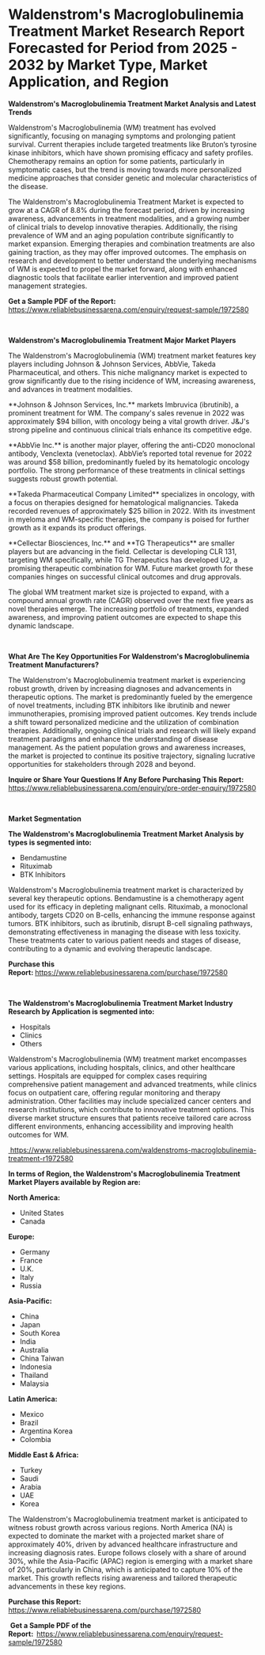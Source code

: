 <p><h1>Waldenstrom's Macroglobulinemia Treatment Market Research Report Forecasted for Period from 2025 -  2032 by Market Type, Market Application, and Region</h1></p><p><strong>Waldenstrom's Macroglobulinemia Treatment Market Analysis and Latest Trends</strong></p>
<p><p>Waldenstrom's Macroglobulinemia (WM) treatment has evolved significantly, focusing on managing symptoms and prolonging patient survival. Current therapies include targeted treatments like Bruton’s tyrosine kinase inhibitors, which have shown promising efficacy and safety profiles. Chemotherapy remains an option for some patients, particularly in symptomatic cases, but the trend is moving towards more personalized medicine approaches that consider genetic and molecular characteristics of the disease.</p><p>The Waldenstrom's Macroglobulinemia Treatment Market is expected to grow at a CAGR of 8.8% during the forecast period, driven by increasing awareness, advancements in treatment modalities, and a growing number of clinical trials to develop innovative therapies. Additionally, the rising prevalence of WM and an aging population contribute significantly to market expansion. Emerging therapies and combination treatments are also gaining traction, as they may offer improved outcomes. The emphasis on research and development to better understand the underlying mechanisms of WM is expected to propel the market forward, along with enhanced diagnostic tools that facilitate earlier intervention and improved patient management strategies.</p></p>
<p><strong>Get a Sample PDF of the Report:&nbsp;</strong> <a href="https://www.reliablebusinessarena.com/enquiry/request-sample/1972580?utm_campaign=3559&utm_medium=2&utm_source=Github&utm_content=ia&utm_term=13042025&utm_id=waldenstroms-macroglobulinemia-treatment">https://www.reliablebusinessarena.com/enquiry/request-sample/1972580</a></p>
<p>&nbsp;</p>
<p><strong>Waldenstrom's Macroglobulinemia Treatment Major Market Players</strong></p>
<p><p>The Waldenstrom's Macroglobulinemia (WM) treatment market features key players including Johnson & Johnson Services, AbbVie, Takeda Pharmaceutical, and others. This niche malignancy market is expected to grow significantly due to the rising incidence of WM, increasing awareness, and advances in treatment modalities.</p><p>**Johnson & Johnson Services, Inc.** markets Imbruvica (ibrutinib), a prominent treatment for WM. The company's sales revenue in 2022 was approximately $94 billion, with oncology being a vital growth driver. J&J's strong pipeline and continuous clinical trials enhance its competitive edge.</p><p>**AbbVie Inc.** is another major player, offering the anti-CD20 monoclonal antibody, Venclexta (venetoclax). AbbVie’s reported total revenue for 2022 was around $58 billion, predominantly fueled by its hematologic oncology portfolio. The strong performance of these treatments in clinical settings suggests robust growth potential.</p><p>**Takeda Pharmaceutical Company Limited** specializes in oncology, with a focus on therapies designed for hematological malignancies. Takeda recorded revenues of approximately $25 billion in 2022. With its investment in myeloma and WM-specific therapies, the company is poised for further growth as it expands its product offerings.</p><p>**Cellectar Biosciences, Inc.** and **TG Therapeutics** are smaller players but are advancing in the field. Cellectar is developing CLR 131, targeting WM specifically, while TG Therapeutics has developed U2, a promising therapeutic combination for WM. Future market growth for these companies hinges on successful clinical outcomes and drug approvals.</p><p>The global WM treatment market size is projected to expand, with a compound annual growth rate (CAGR) observed over the next five years as novel therapies emerge. The increasing portfolio of treatments, expanded awareness, and improving patient outcomes are expected to shape this dynamic landscape.</p></p>
<p>&nbsp;</p>
<p><strong>What Are The Key Opportunities For Waldenstrom's Macroglobulinemia Treatment Manufacturers?</strong></p>
<p><p>The Waldenstrom's Macroglobulinemia treatment market is experiencing robust growth, driven by increasing diagnoses and advancements in therapeutic options. The market is predominantly fueled by the emergence of novel treatments, including BTK inhibitors like ibrutinib and newer immunotherapies, promising improved patient outcomes. Key trends include a shift toward personalized medicine and the utilization of combination therapies. Additionally, ongoing clinical trials and research will likely expand treatment paradigms and enhance the understanding of disease management. As the patient population grows and awareness increases, the market is projected to continue its positive trajectory, signaling lucrative opportunities for stakeholders through 2028 and beyond.</p></p>
<p><strong>Inquire or Share Your Questions If Any Before Purchasing This Report:</strong> <a href="https://www.reliablebusinessarena.com/enquiry/pre-order-enquiry/1972580?utm_campaign=3559&utm_medium=2&utm_source=Github&utm_content=ia&utm_term=13042025&utm_id=waldenstroms-macroglobulinemia-treatment">https://www.reliablebusinessarena.com/enquiry/pre-order-enquiry/1972580</a></p>
<p>&nbsp;</p>
<p><strong>Market Segmentation</strong></p>
<p><strong>The Waldenstrom's Macroglobulinemia Treatment Market Analysis by types is segmented into:</strong></p>
<p><ul><li>Bendamustine</li><li>Rituximab</li><li>BTK Inhibitors</li></ul></p>
<p><p>Waldenstrom's Macroglobulinemia treatment market is characterized by several key therapeutic options. Bendamustine is a chemotherapy agent used for its efficacy in depleting malignant cells. Rituximab, a monoclonal antibody, targets CD20 on B-cells, enhancing the immune response against tumors. BTK inhibitors, such as ibrutinib, disrupt B-cell signaling pathways, demonstrating effectiveness in managing the disease with less toxicity. These treatments cater to various patient needs and stages of disease, contributing to a dynamic and evolving therapeutic landscape.</p></p>
<p><strong>Purchase this Report:&nbsp;</strong><a href="https://www.reliablebusinessarena.com/purchase/1972580?utm_campaign=3559&utm_medium=2&utm_source=Github&utm_content=ia&utm_term=13042025&utm_id=waldenstroms-macroglobulinemia-treatment">https://www.reliablebusinessarena.com/purchase/1972580</a></p>
<p>&nbsp;</p>
<p><strong>The Waldenstrom's Macroglobulinemia Treatment Market Industry Research by Application is segmented into:</strong></p>
<p><ul><li>Hospitals</li><li>Clinics</li><li>Others</li></ul></p>
<p><p>Waldenstrom's Macroglobulinemia (WM) treatment market encompasses various applications, including hospitals, clinics, and other healthcare settings. Hospitals are equipped for complex cases requiring comprehensive patient management and advanced treatments, while clinics focus on outpatient care, offering regular monitoring and therapy administration. Other facilities may include specialized cancer centers and research institutions, which contribute to innovative treatment options. This diverse market structure ensures that patients receive tailored care across different environments, enhancing accessibility and improving health outcomes for WM.</p></p>
<p><a href="https://www.reliablebusinessarena.com/waldenstroms-macroglobulinemia-treatment-r1972580?utm_campaign=3559&utm_medium=2&utm_source=Github&utm_content=ia&utm_term=13042025&utm_id=waldenstroms-macroglobulinemia-treatment">&nbsp;https://www.reliablebusinessarena.com/waldenstroms-macroglobulinemia-treatment-r1972580</a></p>
<p><strong>In terms of Region, the Waldenstrom's Macroglobulinemia Treatment Market Players available by Region are:</strong></p>
<p>
    <p> <strong> North America: </strong>
        <ul>
            <li>United States</li>
            <li>Canada</li>
        </ul>
        </p> 
    <p> <strong> Europe: </strong>
        <ul>
            <li>Germany</li>
            <li>France</li>
            <li>U.K.</li>
            <li>Italy</li>
            <li>Russia</li>
        </ul>
        </p> 
    <p> <strong> Asia-Pacific: </strong>
        <ul>
            <li>China</li>
            <li>Japan</li>
            <li>South Korea</li>
            <li>India</li>
            <li>Australia</li>
            <li>China Taiwan</li>
            <li>Indonesia</li>
            <li>Thailand</li>
            <li>Malaysia</li>
        </ul>
        </p> 
    <p> <strong> Latin America: </strong>
        <ul>
            <li>Mexico</li>
            <li>Brazil</li>
            <li>Argentina Korea</li>
            <li>Colombia</li>
        </ul>
        </p> 
    <p> <strong> Middle East & Africa: </strong>
        <ul>
            <li>Turkey</li>
            <li>Saudi</li>
            <li>Arabia</li>
            <li>UAE</li>
            <li>Korea</li>
        </ul>
    </p>
    </p>
<p><p>The Waldenstrom's Macroglobulinemia treatment market is anticipated to witness robust growth across various regions. North America (NA) is expected to dominate the market with a projected market share of approximately 40%, driven by advanced healthcare infrastructure and increasing diagnosis rates. Europe follows closely with a share of around 30%, while the Asia-Pacific (APAC) region is emerging with a market share of 20%, particularly in China, which is anticipated to capture 10% of the market. This growth reflects rising awareness and tailored therapeutic advancements in these key regions.</p></p>
<p><strong>Purchase this Report: </strong><a href="https://www.reliablebusinessarena.com/purchase/1972580?utm_campaign=3559&utm_medium=2&utm_source=Github&utm_content=ia&utm_term=13042025&utm_id=waldenstroms-macroglobulinemia-treatment">https://www.reliablebusinessarena.com/purchase/1972580</a></p>
<p>&nbsp;<strong>Get a Sample PDF of the Report:&nbsp;&nbsp;</strong><a href="https://www.reliablebusinessarena.com/enquiry/request-sample/1972580?utm_campaign=3559&utm_medium=2&utm_source=Github&utm_content=ia&utm_term=13042025&utm_id=waldenstroms-macroglobulinemia-treatment">https://www.reliablebusinessarena.com/enquiry/request-sample/1972580</a></p>
<p><strong></strong></p>
<p><p></p><p></p><p></p></p>